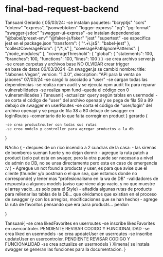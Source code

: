 # final-bad-request-backend

Tansuani Gerardo {
05/03/24:
-se instalan paquetes:
"bcryptjs"
"cors"
"dotenv"
"express",
"jsonwebtoken"
"logger-express"
"pg":
"pg-format"
"swagger-jsdoc"
"swagger-ui-express"
-se instalan dependencias:
"@babel/preset-env"
"@faker-js/faker"
"jest"
"supertest"
-se especifica jest en el package.json
    "transform": {
    "^.+\\.js$": "babel-jest"
    },
    "collectCoverageFrom": [
    "/*.js"
    ],
    "coveragePathIgnorePatterns": [
    "/node_modules/"
    ],
    "coverageThreshold": {
    "global": {
    "statements": 100,
    "branches": 100,
    "functions": 100,
    "lines": 100
    }
    }
-se crea archivo server.js
-se crean carpetas y archivos base
NO OLVIDAR crear trigger en base de datos
06/03/2024
-En swagger.js se cambió nombre:
        title: "Jabones Vegan",
            version: "1.0.0",
            description: "API para la venta de jabones"
07/03/24
-se cargó lo asociado a "user"
-se cargan todas las dependencias
-se realiza npm audit y se ejecuta npm audit fix para reparar vulnerabilidades
-se realiza npm fund
-queda el código con 0 vulneramilidades
}
Tansuani{
    -actualizar query según tablas en usermodel
    -se corta el código de "user" del archivo openapi y se pega de fila 58 a 89 debajo de swagger en userRoutes
    -se corta el código de "user/login" del archivo openapi y se pega de fila 38 a 80 debajo de swagger en loginRoutes
    -comentario de lo que falta corregir en product
}
gerardo
{

    -se crea productrouter con todas sus rutas
    -se crea modelo y controller para agregar productos a la db

}


NAcho {
    - despues de un rico incendio a 2 cuadras de la casa:
        - las sirenas de bomberos suenan fuerte y no dejan dormir
        - agregue la ruta patch a product (solo put esta en swager, pero la otra puede ser necesaria a nivel de admin de DB, no se unsa directamente pero esta en caso de emergencia :v )
        - Agregue un not found a products y user, es para que avise que el cliente (thunder y/o postman o el que sea, que estamos donde no corresponde) y tener mas "profesionalismo en la wa de DB"
        -validadores de respuesta a algunos models (aviso que viene algo vacio, y no que muestre el array vacio...es solo para el Style)
        - añadida algunas rutas de products para  rellenar las tablas de la DB... que olvidamos que existian en el proceso de swagger (y con los arreglos, modificaciones que se han hecho)
        - agrege la ruta de favoritos pensando que era para products... perdon

}

Tansuani{
    -se crea likedFavorites en userroutes
    -se inscribe likedFavorites en usercontroler. PENDIENTE REVISAR CODIGO Y FUNCIONALIDAD
    -se crea liked en usermodels
    -se crea updateUser en userroutes
    -se inscribe updateUser en usercontroler. PENDIENTE REVISAR CODIGO Y FUNCIONALIDAD
    -se crea actualize en usermodels
}
Ximena{
    se instala swagger
    se generan las funciones para la documentacion.
}
